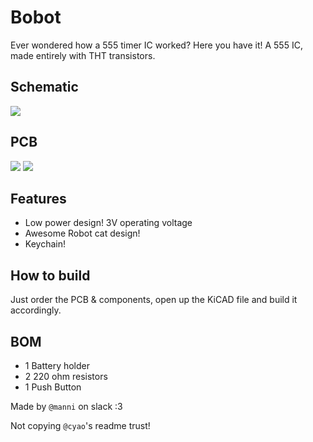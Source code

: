 # Bobot

Ever wondered how a 555 timer IC worked? Here you have it! A 555 IC, made entirely with THT transistors.

## Schematic
![](https://hc-cdn.hel1.your-objectstorage.com/s/v3/90c4802510960db656f2f006a835b0fdcec87828_image.png) 
## PCB
![](https://hc-cdn.hel1.your-objectstorage.com/s/v3/a878eebb31091892b1d328c85315e392ad870fda_image.png)
![](https://hc-cdn.hel1.your-objectstorage.com/s/v3/90c4802510960db656f2f006a835b0fdcec87828_image.png)


## Features
- Low power design! 3V operating voltage
- Awesome Robot cat design!
- Keychain!

## How to build
Just order the PCB & components, open up the KiCAD file and build it accordingly.

## BOM
- 1 	Battery holder
- 2 	220 ohm resistors
- 1 	Push Button

Made by `@manni` on slack :3

Not copying `@cyao`'s readme trust!
